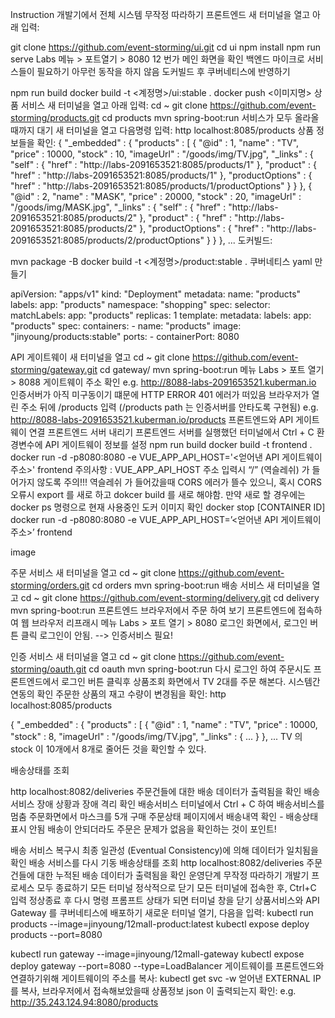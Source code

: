 Instruction
개발기에서 전체 시스템 무작정 따라하기
프론트엔드
새 터미널을 열고 아래 입력:

git clone https://github.com/event-storming/ui.git
cd ui
npm install
npm run serve
Labs 메뉴 > 포트열기 > 8080
12 번가 메인 화면을 확인
백엔드 마이크로 서비스들이 필요하기 아무런 동작을 하지 않음
도커빌드 후 쿠버네티스에 반영하기

npm run build
docker build -t <계정명>/ui:stable .
docker push <이미지명>
상품 서비스
새 터미널을 열고 아래 입력:
cd ~ 
git clone https://github.com/event-storming/products.git
cd products
mvn spring-boot:run
서비스가 모두 올라올때까지 대기
새 터미널을 열고 다음명령 입력:
http localhost:8085/products
상품 정보들을 확인:
{
  "_embedded" : {
    "products" : [ {
      "@id" : 1,
      "name" : "TV",
      "price" : 10000,
      "stock" : 10,
      "imageUrl" : "/goods/img/TV.jpg",
      "_links" : {
        "self" : {
          "href" : "http://labs-2091653521:8085/products/1"
        },
        "product" : {
          "href" : "http://labs-2091653521:8085/products/1"
        },
        "productOptions" : {
          "href" : "http://labs-2091653521:8085/products/1/productOptions"
        }
      }
    }, {
      "@id" : 2,
      "name" : "MASK",
      "price" : 20000,
      "stock" : 20,
      "imageUrl" : "/goods/img/MASK.jpg",
      "_links" : {
        "self" : {
          "href" : "http://labs-2091653521:8085/products/2"
        },
        "product" : {
          "href" : "http://labs-2091653521:8085/products/2"
        },
        "productOptions" : {
          "href" : "http://labs-2091653521:8085/products/2/productOptions"
        }
      }
    },
    ...
도커빌드:

mvn package -B
docker build -t <계정명>/product:stable .
쿠버네티스 yaml 만들기

apiVersion: "apps/v1"
kind: "Deployment"
metadata: 
  name: "products"
  labels: 
    app: "products"
  namespace: "shopping"
spec: 
  selector: 
    matchLabels: 
      app: "products"
  replicas: 1
  template: 
    metadata: 
      labels: 
        app: "products"
    spec: 
      containers: 
        - 
          name: "products"
          image: "jinyoung/products:stable"
          ports: 
            - 
              containerPort: 8080

API 게이트웨이
새 터미널을 열고
cd ~
git clone https://github.com/event-storming/gateway.git
cd gateway/
mvn spring-boot:run
메뉴 Labs > 포트 열기 > 8088
게이트웨이 주소 확인
e.g. http://8088-labs-2091653521.kuberman.io
인증서버가 아직 미구동이기 떄문에 HTTP ERROR 401 에러가 떠있음
브라우저가 열린 주소 뒤에 /products 입력 (/products path 는 인증서버를 안타도록 구현됨)
e.g. http://8088-labs-2091653521.kuberman.io/products
프론트엔드와 API 게이트웨이 연결
프론트엔드 서버 내리기
프론트엔드 서버를 실행했던 터미널에서 Ctrl + C
환경변수에 API 게이트웨이 정보를 설정
npm run build
docker build -t frontend .
docker run -d -p8080:8080 -e VUE_APP_API_HOST='<얻어낸 API 게이트웨이 주소>' frontend 
주의사항 : VUE_APP_API_HOST 주소 입력시 “/” (역슬레쉬) 가 들어가지 않도록 주의!!!
역슬레쉬 가 들어갔을때 CORS 에러가 뜰수 있으니, 혹시 CORS 오류시 export 를 새로 하고 dokcer build 를 새로 해야함.
만약 새로 할 경우에는 docker ps 명령으로 현재 사용중인 도커 이미지 확인
docker stop [CONTAINER ID]
docker run -d -p8080:8080 -e VUE_APP_API_HOST=’<얻어낸 API 게이트웨이 주소>’ frontend

image

주문 서비스
새 터미널을 열고
cd ~
git clone https://github.com/event-storming/orders.git
cd orders
mvn spring-boot:run
배송 서비스
새 터미널을 열고
cd ~
git clone https://github.com/event-storming/delivery.git
cd delivery
mvn spring-boot:run
프론트엔드 브라우저에서 주문 하여 보기
프론트엔드에 접속하여 웹 브라우저 리프래시
메뉴 Labs > 포트 열기 > 8080
로그인 화면에서, 로그인 버튼 클릭
로그인이 안됨. --> 인증서비스 필요!

인증 서비스
새 터미널을 열고
cd ~
git clone https://github.com/event-storming/oauth.git
cd oauth
mvn spring-boot:run
다시 로그인 하여 주문시도
프론트엔드에서 로그인 버튼 클릭후
상품조회 화면에서 TV 2대를 주문 해본다.
시스템간 연동의 확인
주문한 상품의 재고 수량이 변경됨을 확인:
http localhost:8085/products

{
  "_embedded" : {
    "products" : [ {
      "@id" : 1,
      "name" : "TV",
      "price" : 10000,
      "stock" : 8,
      "imageUrl" : "/goods/img/TV.jpg",
      "_links" : {
        ...
      }
    }, 
    ...
TV 의 stock 이 10개에서 8개로 줄어든 것을 확인할 수 있다.

배송상태를 조회

http localhost:8082/deliveries
주문건들에 대한 배송 데이터가 출력됨을 확인
배송 서비스 장애 상황과 장애 격리 확인
배송서비스 터미널에서 Ctrl + C 하여 배송서비스를 멈춤
주문화면에서 마스크를 5개 구매
주문상태 페이지에서 배송내역 확인 - 배송상태 표시 안됨
배송이 안되더라도 주문은 문제가 없음을 확인하는 것이 포인트!

배송 서비스 복구시 최종 일관성 (Eventual Consistency)에 의해 데이터가 일치됨을 확인
배송 서비스를 다시 기동
배송상태를 조회
http localhost:8082/deliveries
주문건들에 대한 누적된 배송 데이터가 출력됨을 확인
운영단계 무작정 따라하기
개발기 프로세스 모두 종료하기
모든 터미널 정삭적으로 닫기
모든 터미널에 접속한 후, Ctrl+C 입력
정상종료 후 다시 명령 프롬프트 상태가 되면 터미널 창을 닫기
상품서비스와 API Gateway 를 쿠버네티스에 배포하기
새로운 터미널 열기, 다음을 입력:
kubectl run products --image=jinyoung/12mall-product:latest
kubectl expose deploy products --port=8080

kubectl run gateway --image=jinyoung/12mall-gateway
kubectl expose deploy gateway --port=8080 --type=LoadBalancer
게이트웨이를 프론트엔드와 연결하기위해 게이트웨이의 주소를 복사:
kubectl get svc -w
얻어낸 EXTERNAL IP 를 복사, 브라우저에서 접속해보았을때 상품정보 json 이 출력되는지 확인:
e.g. http://35.243.124.94:8080/products
